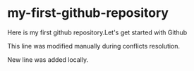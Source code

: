 # my-first-github-repository

Here is my first github repository.Let's get started with Github

This line was modified manually during conflicts resolution.

New line was added locally.
